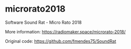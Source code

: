 # microrato2018
Software Sound Rat - Micro Rato 2018

More information: 
https://radiomaker.space/microrato-2018/

Original code: 
https://github.com/fmendes75/SoundRat
